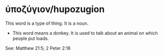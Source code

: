 # ὑποζύγιον/hupozugion
This word is a type of thing. It is a noun.
* This word means a donkey. It is used to talk about an animal on which people put loads.

See: Matthew 21:5; 2 Peter 2:16
